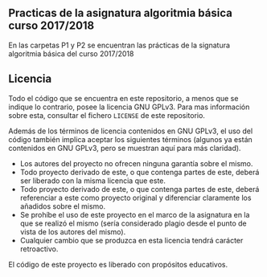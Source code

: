 ## Practicas de la asignatura algoritmia básica curso 2017/2018
En las carpetas P1 y P2 se encuentran las prácticas de la signatura algoritmia básica del curso 2017/2018

## Licencia
Todo el código que se encuentra en este repositorio, a menos que se indique lo contrario, posee la licencia GNU GPLv3. Para mas información sobre esta, consultar el fichero `LICENSE` de este repositorio.

Además de los términos de licencia contenidos en GNU GPLv3, el uso del código también implica aceptar los siguientes términos (algunos ya están contenidos en GNU GPLv3, pero se muestran aquí para más claridad). 

- Los autores del proyecto no ofrecen ninguna garantía sobre el mismo.
- Todo proyecto derivado de este, o que contenga partes de este, deberá ser liberado con la misma licencia que este.
- Todo proyecto derivado de este, o que contenga partes de este, deberá referenciar a este como proyecto original y diferenciar claramente los añadidos sobre el mismo.
- Se prohíbe el uso de este proyecto en el marco de la asignatura en la que se realizó el mismo (sería considerado plagio desde el punto de vista de los autores del mismo).
- Cualquier cambio que se produzca en esta licencia tendrá carácter retroactivo.

El código de este proyecto es liberado con propósitos educativos.
